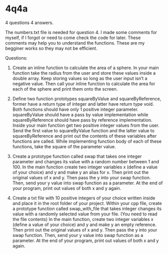 # 4q4a
4 questions 4 answers.


The numbers.txt file is needed for question 4.
I made some comments for myself, if I forgot or need to come check the code for later.
These comments may help you to understand the functions.
These are my begginer works so they may not be efficient.

Questions:
1. Create an inline function to calculate the area of a sphere.
In your main function take the radius from the user and store these values inside a double
array. Keep storing values so long as the user input isn’t a negative value. Then call your
inline function to calculate the area for each of the sphere and print them onto the screen.


2. Define two function prototypes squareByValue and squareByReference, former have a
return type of integer and latter have return type void. Both functions should have only 1
positive integer parameter. squareByValue should have a pass by value implementation
while squareByReference should have pass by reference implementation.
Inside your main function get two positive integer values from the user. Send the first
value to squareByValue function and the latter value to squareByReference and print out
the contents of these variables after functions are called.
While implementing function body of each of these functions, take the square of the
parameter value.

3. Create a prototype function called swap that takes one integer parameter and changes its
value with a random number between 1 and 100.
In the main function create two integer variables x (define a value of your choice) and y
and make y an alias for x. Then print out the original values of x and y. Then pass the y
into your swap function. Then, send your y value into swap function as a parameter. At the
end of your program, print out values of both x and y again.



4. Create a txt file with 10 positive integers of your choice written inside and place it in the
root folder of your project.
Within your cpp file, create a prototype function called swap_with_file that takes integer
changes its value with a randomly selected value from your file. (You need to read the file
contents)
In the main function, create two integer variables x (define a value of your choice) and y
and make y an empty reference. Then print out the original values of x and y. Then pass
the y into your swap function. Then, send your y value into swap function as a parameter.
At the end of your program, print out values of both x and y again.



